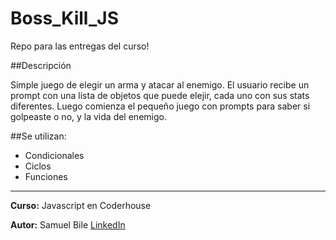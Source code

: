 # Boss_Kill_JS
Repo para las entregas del curso!

##Descripción

Simple juego de elegir un arma y atacar al enemigo. El usuario recibe un prompt con una lista de objetos que puede elejir, cada uno con sus stats diferentes. Luego comienza el pequeño juego con prompts para saber si golpeaste o no, y la vida del enemigo.

##Se utilizan:
+ Condicionales
+ Ciclos
+ Funciones

---
**Curso:** Javascript en Coderhouse

**Autor:** Samuel Bile
[LinkedIn](https://www.linkedin.com/in/samuel-isaiah-bile-monta%C3%B1o-aaa43a222/)

